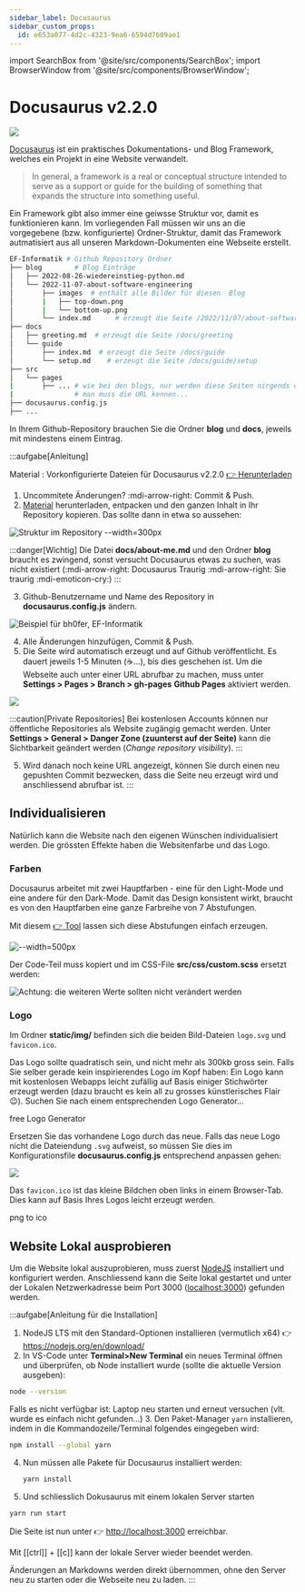 ```yaml
---
sidebar_label: Docusaurus
sidebar_custom_props:
  id: e653a077-4d2c-4323-9ea6-6594d7609ae1
---
```

import SearchBox from '@site/src/components/SearchBox';
import BrowserWindow from '@site/src/components/BrowserWindow';

# Docusaurus v2.2.0

![](images/docusaurus_keytar.svg)

[Docusaurus](https://docusaurus.io/) ist ein praktisches Dokumentations- und Blog Framework, welches ein Projekt in eine Website verwandelt.

> In general, a framework is a real or conceptual structure intended to serve as a support or guide for the building of something that expands the structure into something useful.

Ein Framework gibt also immer eine geiwsse Struktur vor, damit es funktionieren kann. Im vorliegenden Fall müssen wir uns an die vorgegebene (bzw. konfigurierte)  Ordner-Struktur, damit das Framework autmatisiert aus all unseren Markdown-Dokumenten eine Webseite erstellt.

```bash
EF-Informatik # Github Repository Ordner
├── blog        # Blog Einträge
│   ├── 2022-08-26-wiedereinstieg-python.md
│   └── 2022-11-07-about-software-engineering
│       ├── images  # enthält alle Bilder für diesen  Blog
│       |   ├── top-down.png
│       |   └── bottom-up.png
│       └── index.md      # erzeugt die Seite /2022/11/07/about-software-engineering
├── docs
│   ├── greeting.md  # erzeugt die Seite /docs/greeting
│   └── guide
│       ├── index.md  # erzeugt die Seite /docs/guide
│       └── setup.md    # erzeugt die Seite /docs/guide/setup
├── src
│   └── pages
|       ├── ... # wie bei den blogs, nur werden diese Seiten nirgends direkt angezeigt,
|               # man muss die URL kennen...
├── docusaurus.config.js
├── ...
```

In Ihrem Github-Repository brauchen Sie die Ordner __blog__ und __docs__, jeweils mit mindestens einem Eintrag.

:::aufgabe[Anleitung]

<Answer type="state" webKey="a1d16f50-2452-465b-b546-93c9eb0d89fd" />

Material
: Vorkonfigurierte Dateien für Docusaurus v2.2.0 [👉 Herunterladen](assets/docusaurus.zip)

1. Uncommitete Änderungen? :mdi-arrow-right: Commit & Push.
2. [Material](assets/docusaurus.zip) herunterladen, entpacken und den ganzen Inhalt in Ihr Repository kopieren. Das sollte dann in etwa so aussehen:

  ![Struktur im Repository --width=300px](images/dir-structure.png)

  :::danger[Wichtig]
  Die Datei __docs/about-me.md__ und den Ordner __blog__ braucht es zwingend, sonst versucht Docusaurus etwas zu suchen, was nicht existiert (:mdi-arrow-right: Docusaurus Traurig :mdi-arrow-right: Sie traurig :mdi-emoticon-cry:)
  :::

3. Github-Benutzername und Name des Repository in __docusaurus.config.js__ ändern.

  ![Beispiel für bh0fer, EF-Informatik](images/docusaurus-config.png)

4. Alle Änderungen hinzufügen, Commit & Push.
5. Die Seite wird automatisch erzeugt und auf Github veröffentlicht. Es dauert jeweils 1-5 Minuten (☕...), bis dies geschehen ist. Um die Webseite auch unter einer URL abrufbar zu machen, muss unter __Settings > Pages > Branch > gh-pages__ **Github Pages** aktiviert werden.

  ![](images/gh-pages.png)

  :::caution[Private Repositories]
  Bei kostenlosen Accounts können nur öffentliche Repositories als Website zugängig gemacht werden. Unter __Settings > General > Danger Zone (zuunterst auf der Seite)__ kann die Sichtbarkeit geändert werden (*Change repository visibility*).
  :::

5. Wird danach noch keine URL angezeigt, können Sie durch einen neu gepushten Commit bezwecken, dass die Seite neu erzeugt wird und anschliessend abrufbar ist. 
:::


## Individualisieren

Natürlich kann die Website nach den eigenen Wünschen individualisiert werden. Die grössten Effekte haben die Websitenfarbe und das Logo.

### Farben

Docusaurus arbeitet mit zwei Hauptfarben - eine für den Light-Mode und eine andere für den Dark-Mode. Damit das Design konsistent wirkt, braucht es von den Hauptfarben eine ganze Farbreihe von 7 Abstufungen.

Mit diesem [👉 Tool](https://docusaurus.io/docs/styling-layout#styling-your-site-with-infima) lassen sich diese Abstufungen einfach erzeugen.

![--width=500px](images/ifm-colors.png)

Der Code-Teil muss kopiert und im CSS-File __src/css/custom.scss__ ersetzt werden:

![**Achtung**: die weiteren Werte sollten nicht veràndert werden](images/ifm-css.png)


### Logo

Im Ordner __static/img/__ befinden sich die beiden Bild-Dateien `logo.svg` und `favicon.ico`.

Das Logo sollte quadratisch sein, und nicht mehr als 300kb gross sein.  Falls Sie selber gerade kein inspirierendes Logo im Kopf haben: Ein Logo kann mit kostenlosen Webapps leicht zufällig auf Basis einiger Stichwörter erzeugt werden (dazu braucht es kein all zu grosses künstlerisches Flair 😉). Suchen Sie nach einem entsprechenden Logo Generator...

<BrowserWindow url="https://google.com">

<SearchBox>

free Logo Generator
</SearchBox>

</BrowserWindow>

Ersetzen Sie das vorhandene Logo durch das neue. Falls das neue Logo nicht die Dateiendung `.svg` aufweist, so müssen Sie dies im Konfigurationsfile __docusaurus.config.js__ entsprechend anpassen gehen:

![](images/logo-config.png)

Das `favicon.ico` ist das kleine Bildchen oben links in einem Browser-Tab. Dies kann auf Basis Ihres Logos leicht erzeugt werden.

<BrowserWindow url="https://google.com">

<SearchBox>

png to ico
</SearchBox>

</BrowserWindow>


## Website Lokal ausprobieren

Um die Website lokal auszuprobieren, muss zuerst [NodeJS](https://nodejs.org/) installiert und konfiguriert werden. Anschliessend kann die Seite lokal gestartet und unter der Lokalen Netzwerkadresse beim Port 3000 ([localhost:3000](http://localhost:3000)) gefunden werden.

:::aufgabe[Anleitung für die Installation]
<Answer type="state" webKey="9f0a578f-72a6-43e5-af47-1b9afb8cbde1" />

1. NodeJS LTS mit den Standard-Optionen installieren (vermutlich x64) 👉 https://nodejs.org/en/download/
2. In VS-Code unter __Terminal>New Terminal__ ein neues Terminal öffnen und überprüfen, ob Node installiert wurde (sollte die aktuelle Version ausgeben):

  ```bash
  node --version
  ```

  Falls es nicht verfügbar ist: Laptop neu starten und erneut versuchen (vlt. wurde es einfach nicht gefunden...)
3. Den Paket-Manager `yarn` installieren, indem in die Kommandozeile/Terminal folgendes eingegeben wird:

  ```bash
  npm install --global yarn
  ```

4. Nun müssen alle Pakete für Docusaurus installiert werden:
   ```bash
   yarn install
   ```
5. Und schliesslich Dokusaurus mit einem lokalen Server starten
  ```bash
  yarn run start
  ```
  Die Seite ist nun unter 👉 [http://localhost:3000](http://localhost:3000) erreichbar.  

  Mit [[ctrl]] + [[c]] kann der lokale Server wieder beendet werden.


Änderungen an Markdowns werden direkt übernommen, ohne den Server neu zu starten oder die Webseite neu zu laden.
:::